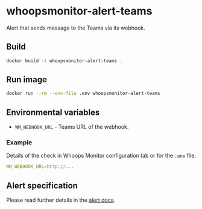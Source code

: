 # whoopsmonitor-alert-teams
Alert that sends message to the Teams via its webhook.

## Build
```sh
docker build -t whoopsmonitor-alert-teams .
```

## Run image
```bash
docker run --rm --env-file .env whoopsmonitor-alert-teams
```

## Environmental variables
- `WM_WEBHOOK_URL` - Teams URL of the webhook.

### Example
Details of the check in Whoops Monitor configuration tab or for the `.env` file.

```yaml
WM_WEBHOOK_URL=http://...
```

## Alert specification
Please read further details in the [alert docs](https://github.com/whoopsmonitor/whoopsmonitor/blob/master/docs/custom-alert.md).
